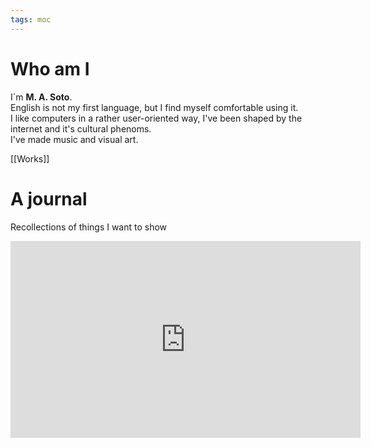 ```yaml
---
tags: moc
---
```


# Who am I

I´m **M. A. Soto**. <br>
English is not my first language, but I find myself comfortable using it. <br>
I like computers in a rather user-oriented way, I've been shaped by the internet and it's cultural phenoms. <br>
I've made music and visual art.

[[Works]]

# A journal
Recollections of things I want to show

 <div class="container">
<iframe width="560" height="315" src="https://www.youtube.com/embed/tJokI__-A8w?start=120" title="YouTube video player" frameborder="0" allow="accelerometer; autoplay; clipboard-write; encrypted-media; gyroscope; picture-in-picture" class="video" allowfullscreen></iframe>
</div>